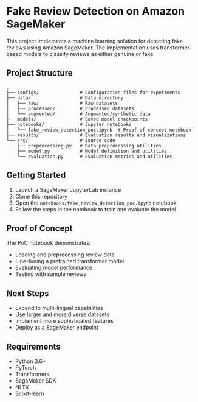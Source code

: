 # Fake Review Detection on Amazon SageMaker

This project implements a machine learning solution for detecting fake reviews using Amazon SageMaker. The implementation uses transformer-based models to classify reviews as either genuine or fake.

## Project Structure

```
.
├── configs/               # Configuration files for experiments
├── data/                  # Data directory
│   ├── raw/               # Raw datasets
│   ├── processed/         # Processed datasets
│   └── augmented/         # Augmented/synthetic data
├── models/                # Saved model checkpoints
├── notebooks/             # Jupyter notebooks
│   └── fake_review_detection_poc.ipynb  # Proof of concept notebook
├── results/               # Evaluation results and visualizations
└── src/                   # Source code
    ├── preprocessing.py   # Data preprocessing utilities
    ├── model.py           # Model definition and utilities
    └── evaluation.py      # Evaluation metrics and utilities
```

## Getting Started

1. Launch a SageMaker JupyterLab instance
2. Clone this repository
3. Open the `notebooks/fake_review_detection_poc.ipynb` notebook
4. Follow the steps in the notebook to train and evaluate the model

## Proof of Concept

The PoC notebook demonstrates:
- Loading and preprocessing review data
- Fine-tuning a pretrained transformer model
- Evaluating model performance
- Testing with sample reviews

## Next Steps

- Expand to multi-lingual capabilities
- Use larger and more diverse datasets
- Implement more sophisticated features
- Deploy as a SageMaker endpoint

## Requirements

- Python 3.6+
- PyTorch
- Transformers
- SageMaker SDK
- NLTK
- Scikit-learn
